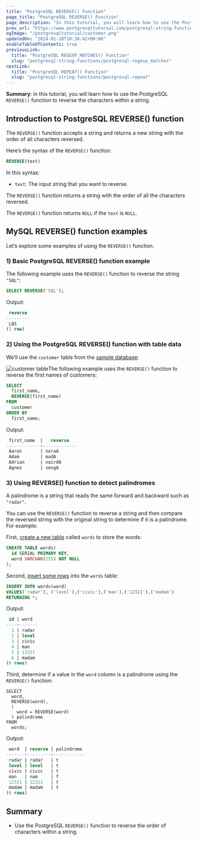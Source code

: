 ```yaml
---
title: "PostgreSQL REVERSE() Function"
page_title: "PostgreSQL REVERSE() Function"
page_description: "In this tutorial, you will learn how to use the PostgreSQL REVERSE() function to reverse the characters within a string."
prev_url: "https://www.postgresqltutorial.com/postgresql-string-functions/postgresql-reverse/"
ogImage: "/postgresqltutorial/customer.png"
updatedOn: "2024-01-28T10:36:42+00:00"
enableTableOfContents: true
previousLink: 
  title: "PostgreSQL REGEXP_MATCHES() Function"
  slug: "postgresql-string-functions/postgresql-regexp_matches"
nextLink: 
  title: "PostgreSQL REPEAT() Function"
  slug: "postgresql-string-functions/postgresql-repeat"
---
```





**Summary**: in this tutorial, you will learn how to use the PostgreSQL `REVERSE()` function to reverse the characters within a string.


## Introduction to PostgreSQL REVERSE() function

The `REVERSE()` function accepts a string and returns a new string with the order of all characters reversed.

Here’s the syntax of the `REVERSE()` function:


```sql
REVERSE(text)
```
In this syntax:

* `text`: The input string that you want to reverse.

The `REVERSE()` function returns a string with the order of all the characters reversed.

The `REVERSE()` function returns `NULL` if the `text` is `NULL`.


## MySQL REVERSE() function examples

Let’s explore some examples of using the `REVERSE()` function.


### 1\) Basic PostgreSQL REVERSE() function example

The following example uses the `REVERSE()` function to reverse the string `"SQL"`:


```sql
SELECT REVERSE('SQL');
```
Output:


```sql
 reverse
---------
 LQS
(1 row)
```

### 2\) Using the PostgreSQL REVERSE() function with table data

We’ll use the `customer` table from the [sample database](../postgresql-getting-started/postgresql-sample-database):

![customer table](/postgresqltutorial/customer.png)The following example uses the `REVERSE()` function to reverse the first names of customers:


```sql
SELECT 
  first_name, 
  REVERSE(first_name) 
FROM 
  customer 
ORDER BY 
  first_name;
```
Output:


```sql
 first_name  |   reverse
-------------+-------------
 Aaron       | noraA
 Adam        | madA
 Adrian      | nairdA
 Agnes       | sengA
```

### 3\) Using REVERSE() function to detect palindromes

A palindrome is a string that reads the same forward and backward such as `"radar"`.

You can use the `REVERSE()` function to reverse a string and then compare the reversed string with the original string to determine if it is a palindrome. For example:

First, [create a new table](../postgresql-tutorial/postgresql-create-table) called `words` to store the words:


```sql
CREATE TABLE words(
  id SERIAL PRIMARY KEY,
  word VARCHAR(255) NOT NULL
);
```
Second, [insert some rows](../postgresql-tutorial/postgresql-insert-multiple-rows) into the `words` table:


```sql
INSERT INTO words(word)
VALUES('radar'), ('level'),('civic'),('man'),('12321'),('madam')
RETURNING *;
```
Output:


```sql
 id | word
----+-------
  1 | radar
  2 | level
  3 | civic
  4 | man
  5 | 12321
  6 | madam
(6 rows)
```
Third, determine if a value in the `word` column is a palindrome using the `REVERSE()` function:


```
SELECT 
  word, 
  REVERSE(word), 
  (
    word = REVERSE(word)
  ) palindrome 
FROM 
  words;
```
Output:


```sql
 word  | reverse | palindrome
-------+---------+------------
 radar | radar   | t
 level | level   | t
 civic | civic   | t
 man   | nam     | f
 12321 | 12321   | t
 madam | madam   | t
(6 rows)
```

## Summary

* Use the PostgreSQL `REVERSE()` function to reverse the order of characters within a string.

